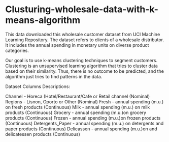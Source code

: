 # Clusturing-wholesale-data-with-k-means-algorithm

This data downloaded this wholesale customer dataset from UCI Machine Learning Repository. 
The dataset refers to clients of a wholesale distributor. 
It includes the annual spending in monetary units on diverse product categories.

Our goal  is to use k-means clustering techniques to segment customers.
Clustering is an unsupervised learning algorithm that tries to cluster data based on their similarity. 
Thus, there is no outcome to be predicted, and the algorithm just tries to find patterns in the data.

Dataset Columns Descriptions:

Channel - Horeca (Hotel/Restaurant/Cafe or Retail channel (Nominal)
Regions - Lisnon, Oporto or Other (Nominal)
Fresh   - annual spending (m.u.) on fresh products (Continuous)
Milk    - annual spending (m.u.) on milk products (Continuous)
Grocery - annual spending (m.u.)on grocery products (Continuous)
Frozen  - annual spending (m.u.)on frozen products (Continuous)
Detergents_Paper - annual spending (m.u.) on detergents and paper products (Continuous)
Delicassen - annual spending (m.u.)on and delicatessen products (Continuous)
